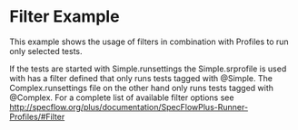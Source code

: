 # Filter Example
This example shows the usage of filters in combination with Profiles to run only selected tests.

If the tests are started with Simple.runsettings the Simple.srprofile is used with has a filter defined
that only runs tests tagged with @Simple. The Complex.runsettings file on the other hand only
runs tests tagged with @Complex. For a complete list of available filter options see http://specflow.org/plus/documentation/SpecFlowPlus-Runner-Profiles/#Filter